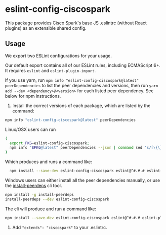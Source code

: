 # eslint-config-ciscospark

This package provides Cisco Spark's base JS .eslintrc (without React plugins) as an extensible shared config.

## Usage

We export two ESLint configurations for your usage.

Our default export contains all of our ESLint rules, including ECMAScript 6+. It requires `eslint` and `eslint-plugin-import`.

If you use yarn, run `npm info "eslint-config-ciscospark@latest" peerDependencies` to list the peer dependencies and versions, then run `yarn add --dev <dependency>@<version>` for each listed peer dependency. See below for npm instructions.

1. Install the correct versions of each package, which are listed by the command:

  ```sh
  npm info "eslint-config-ciscospark@latest" peerDependencies
  ```

  Linux/OSX users can run
  ```sh
  (
    export PKG=eslint-config-ciscospark;
    npm info "$PKG@latest" peerDependencies --json | command sed 's/[\{\},]//g ; s/: /@/g' | xargs npm install --save-dev "$PKG@latest"
  )
  ```

  Which produces and runs a command like:

  ```sh
    npm install --save-dev eslint-config-ciscospark eslint@^#.#.# eslint-plugin-import@^#.#.#
  ```

  Windows users can either install all the peer dependencies manually, or use the [install-peerdeps](https://github.com/nathanhleung/install-peerdeps) cli tool.

  ```sh
  npm install -g install-peerdeps
  install-peerdeps --dev eslint-config-ciscospark
  ```

  The cli will produce and run a command like:

  ```sh
  npm install --save-dev eslint-config-ciscospark eslint@^#.#.# eslint-plugin-import@^#.#.#
  ```

1. Add `"extends": "ciscospark"` to your .eslintrc.
